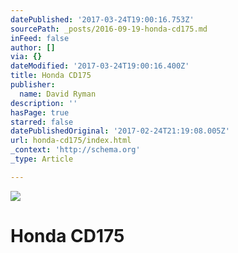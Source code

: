 ```yaml
---
datePublished: '2017-03-24T19:00:16.753Z'
sourcePath: _posts/2016-09-19-honda-cd175.md
inFeed: false
author: []
via: {}
dateModified: '2017-03-24T19:00:16.400Z'
title: Honda CD175
publisher:
  name: David Ryman
description: ''
hasPage: true
starred: false
datePublishedOriginal: '2017-02-24T21:19:08.005Z'
url: honda-cd175/index.html
_context: 'http://schema.org'
_type: Article

---
```

![](https://the-grid-user-content.s3-us-west-2.amazonaws.com/3a651a50-9fab-4c4b-8623-b0766b3b8c43.jpg)

# Honda CD175